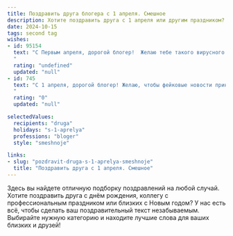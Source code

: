 ```yaml
---
title: Поздравить друга блогера с 1 апреля. Смешное
description: Хотите поздравить друга с 1 апреля или другим праздником? Наш ИИ создаст незабываемое поздравление, а вы обязательно выделитесь среди других.  
date: 2024-10-15
tags: second tag
wishes:
- id: 95154
  text: "С Первым апреля, дорогой блогер!  Желаю тебе такого вирусного контента, чтобы сервера ютуба взрывались от перегрузок, а подписчики писали комментарии до самой старости!  Пусть твой юмор будет острее, чем лук в слезоточивом галоперидоле, а креатив — безграничнее, чем количество спонсорских интеграций, которые ты сможешь замутить!
  "
  rating: "undefined"
  updated: "null"
- id: 745
  text: "С 1 апреля, дорогой блогер! Желаю, чтобы фейковые новости приносили тебе только реальные подписчиков, а хайп был только позитивным и вирусным, как безобидный котик в ленте! Держи нос по ветру трендов и не забывай про нас, твоих преданных фанатов!
  "
  rating: "0"
  updated: "null"

selectedValues:
  recipients: "druga"
  holidays: "s-1-aprelya"
  professions: "bloger"
  style: "smeshnoje"

links:
- slug: "pozdravit-druga-s-1-aprelya-smeshnoje"
  title: "Поздравить друга с 1 апреля. Смешное"
---
```


Здесь вы найдете отличную подборку поздравлений на любой случай. 
Хотите поздравить друга с днём рождения, коллегу с профессиональным праздником или близких с Новым годом? У нас есть всё, чтобы сделать ваш поздравительный текст незабываемым. Выбирайте нужную категорию и находите лучшие слова для ваших близких и друзей!
